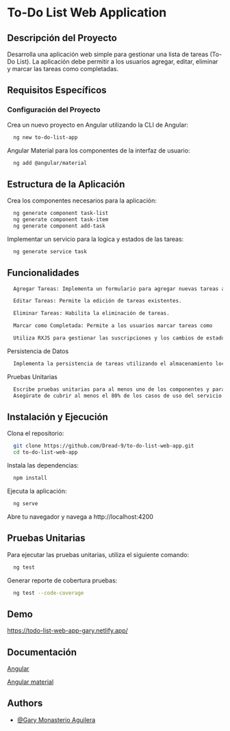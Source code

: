 # To-Do List Web Application

## Descripción del Proyecto

Desarrolla una aplicación web simple para gestionar una lista de tareas (To-Do List). La aplicación debe permitir a los usuarios agregar, editar, eliminar y marcar las tareas como completadas.

## Requisitos Específicos

### Configuración del Proyecto

Crea un nuevo proyecto en Angular utilizando la CLI de Angular:
```bash
  ng new to-do-list-app
```
Angular Material para los componentes de la interfaz de usuario:
```bash
  ng add @angular/material
```
## Estructura de la Aplicación

Crea los componentes necesarios para la aplicación:

```bash
  ng generate component task-list
  ng generate component task-item
  ng generate component add-task
```
Implementar un servicio para la logica y estados de las tareas:
```bash
  ng generate service task
```
## Funcionalidades

```bash
  Agregar Tareas: Implementa un formulario para agregar nuevas tareas a la lista.

  Editar Tareas: Permite la edición de tareas existentes.

  Eliminar Tareas: Habilita la eliminación de tareas.

  Marcar como Completada: Permite a los usuarios marcar tareas como    completadas   y visualizar su estado.

  Utiliza RXJS para gestionar las suscripciones y los cambios de estado en el servicio.
```
Persistencia de Datos
```bash
  Implementa la persistencia de tareas utilizando el almacenamiento local del navegador (localStorage).
```
Pruebas Unitarias
```bash
  Escribe pruebas unitarias para al menos uno de los componentes y para el TaskService utilizando Jasmine/Karma.
  Asegúrate de cubrir al menos el 80% de los casos de uso del servicio y del componente.
```
## Instalación y Ejecución

Clona el repositorio:

```bash
  git clone https://github.com/Dread-9/to-do-list-web-app.git
  cd to-do-list-web-app
```

Instala las dependencias:

```bash
  npm install
```

Ejecuta la aplicación:

```bash
  ng serve
```
Abre tu navegador y navega a http://localhost:4200



## Pruebas Unitarias

Para ejecutar las pruebas unitarias, utiliza el siguiente comando:

```bash
  ng test
```
Generar reporte de cobertura pruebas:
```bash
  ng test --code-coverage
```


## Demo

https://todo-list-web-app-gary.netlify.app/


## Documentación 

[Angular](https://angular.dev)

[Angular material](https://material.angular.io)




## Authors

- [@Gary Monasterio Aguilera](https://github.com/Dread-9)
